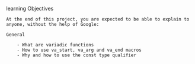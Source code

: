 learning Objectives

	At the end of this project, you are expected to be able to explain to anyone, without the help of Google:

	General

		- What are variadic functions
		- How to use va_start, va_arg and va_end macros
		- Why and how to use the const type qualifier
